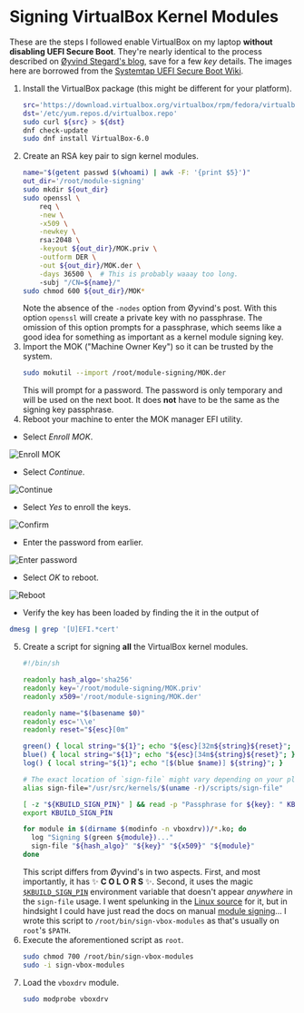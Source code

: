 # Signing VirtualBox Kernel Modules

These are the steps I followed enable VirtualBox on my laptop **without
disabling UEFI Secure Boot**. They're nearly identical to the process described
on [Øyvind Stegard's blog][blog], save for a few _key_ details. The images here
are borrowed from the [Systemtap UEFI Secure Boot Wiki][systemtap].

1. Install the VirtualBox package (this might be different for your platform).
   ```bash
   src='https://download.virtualbox.org/virtualbox/rpm/fedora/virtualbox.repo'
   dst='/etc/yum.repos.d/virtualbox.repo'
   sudo curl ${src} > ${dst}
   dnf check-update
   sudo dnf install VirtualBox-6.0
   ```
2. Create an RSA key pair to sign kernel modules.
   ```bash
   name="$(getent passwd $(whoami) | awk -F: '{print $5}')"
   out_dir='/root/module-signing'
   sudo mkdir ${out_dir}
   sudo openssl \
       req \
       -new \
       -x509 \
       -newkey \
       rsa:2048 \
       -keyout ${out_dir}/MOK.priv \
       -outform DER \
       -out ${out_dir}/MOK.der \
       -days 36500 \  # This is probably waaay too long.
       -subj "/CN=${name}/"
   sudo chmod 600 ${out_dir}/MOK*
   ```
   Note the absence of the `-nodes` option from Øyvind's post. With this option
   `openssl` will create a private key with no passphrase. The omission of this
   option prompts for a passphrase, which seems like a good idea for something
   as important as a kernel module signing key.
3. Import the MOK ("Machine Owner Key") so it can be trusted by the system.
   ```bash
   sudo mokutil --import /root/module-signing/MOK.der
   ```
   This will prompt for a password. The password is only temporary and will be
   used on the next boot. It does **not** have to be the same as the signing
   key passphrase.
4. Reboot your machine to enter the MOK manager EFI utility.

  - Select _Enroll MOK_.

   ![Enroll MOK][enroll mok]

  - Select _Continue_.

   ![Continue][continue]

  - Select _Yes_ to enroll the keys.

   ![Confirm][confirm]

  - Enter the password from earlier.

   ![Enter password][password]

  - Select _OK_ to reboot.

   ![Reboot][reboot]

  - Verify the key has been loaded by finding the it in the output of
   ```bash
   dmesg | grep '[U]EFI.*cert'
   ```
5. Create a script for signing **all** the VirtualBox kernel modules.
   ```bash
   #!/bin/sh
   
   readonly hash_algo='sha256'
   readonly key='/root/module-signing/MOK.priv'
   readonly x509='/root/module-signing/MOK.der'
   
   readonly name="$(basename $0)"
   readonly esc='\\e'
   readonly reset="${esc}[0m"
   
   green() { local string="${1}"; echo "${esc}[32m${string}${reset}"; }
   blue() { local string="${1}"; echo "${esc}[34m${string}${reset}"; }
   log() { local string="${1}"; echo "[$(blue $name)] ${string}"; }
   
   # The exact location of `sign-file` might vary depending on your platform.
   alias sign-file="/usr/src/kernels/$(uname -r)/scripts/sign-file"
   
   [ -z "${KBUILD_SIGN_PIN}" ] && read -p "Passphrase for ${key}: " KBUILD_SIGN_PIN
   export KBUILD_SIGN_PIN
   
   for module in $(dirname $(modinfo -n vboxdrv))/*.ko; do
     log "Signing $(green ${module})..."
     sign-file "${hash_algo}" "${key}" "${x509}" "${module}"
   done
   ```
   This script differs from Øyvind's in two aspects. First, and most
   importantly, it has :sparkles: **C O L O R S** :sparkles:. Second, it uses
   the magic [`$KBUILD_SIGN_PIN`][kbuild_sign_pin] environment variable that
   doesn't appear _anywhere_ in the `sign-file` usage. I went spelunking in the
   [Linux source][source] for it, but in hindsight I could have just read the
   docs on manual [module signing][module-signing]... I wrote this script to
   `/root/bin/sign-vbox-modules` as that's usually on `root`'s `$PATH`.
6. Execute the aforementioned script as `root`.
   ```bash
   sudo chmod 700 /root/bin/sign-vbox-modules
   sudo -i sign-vbox-modules
   ```
7. Load the `vboxdrv` module.
   ```bash
   sudo modprobe vboxdrv
   ```

[blog]: https://stegard.net/2016/10/virtualbox-secure-boot-ubuntu-fail/
[systemtap]: https://sourceware.org/systemtap/wiki/SecureBoot
[enroll mok]: https://sourceware.org/systemtap/wiki/SecureBoot?action=AttachFile&do=get&target=Screenshot_kvm-rawhide-64-uefi-1_2014-02-27_14_00_13_crop.png
[continue]: https://sourceware.org/systemtap/wiki/SecureBoot?action=AttachFile&do=get&target=Screenshot_kvm-rawhide-64-uefi-1_2014-02-27_14_00_35_crop.png
[confirm]: https://sourceware.org/systemtap/wiki/SecureBoot?action=AttachFile&do=get&target=Screenshot_kvm-rawhide-64-uefi-1_2014-02-27_14_00_44_crop.png
[password]: https://sourceware.org/systemtap/wiki/SecureBoot?action=AttachFile&do=get&target=Screenshot_kvm-rawhide-64-uefi-1_2014-02-27_14_00_53_crop.png
[reboot]: https://sourceware.org/systemtap/wiki/SecureBoot?action=AttachFile&do=get&target=Screenshot_kvm-rawhide-64-uefi-1_2014-02-27_14_01_06_crop.png
[kbuild_sign_pin]: https://github.com/torvalds/linux/blob/12491ed354d23c0ecbe02459bf4be58b8c772bc8/scripts/sign-file.c#L236
[source]: https://github.com/torvalds/linux/blob/12491ed354d23c0ecbe02459bf4be58b8c772bc8/scripts/sign-file.c
[module-signing]: https://www.kernel.org/doc/html/v4.20/admin-guide/module-signing.html#manually-signing-modules
